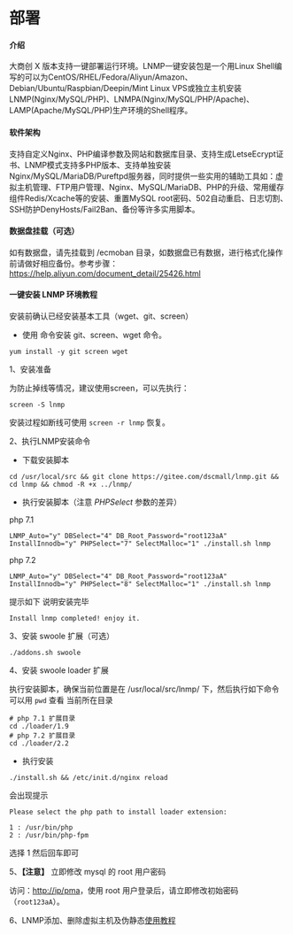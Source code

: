 # 部署

#### 介绍

大商创 X 版本支持一键部署运行环境。LNMP一键安装包是一个用Linux Shell编写的可以为CentOS/RHEL/Fedora/Aliyun/Amazon、Debian/Ubuntu/Raspbian/Deepin/Mint Linux VPS或独立主机安装LNMP(Nginx/MySQL/PHP)、LNMPA(Nginx/MySQL/PHP/Apache)、LAMP(Apache/MySQL/PHP)生产环境的Shell程序。

#### 软件架构

支持自定义Nginx、PHP编译参数及网站和数据库目录、支持生成LetseEcrypt证书、LNMP模式支持多PHP版本、支持单独安装Nginx/MySQL/MariaDB/Pureftpd服务器，同时提供一些实用的辅助工具如：虚拟主机管理、FTP用户管理、Nginx、MySQL/MariaDB、PHP的升级、常用缓存组件Redis/Xcache等的安装、重置MySQL root密码、502自动重启、日志切割、SSH防护DenyHosts/Fail2Ban、备份等许多实用脚本。

#### 数据盘挂载（可选）

如有数据盘，请先挂载到 /ecmoban 目录，如数据盘已有数据，进行格式化操作前请做好相应备份。参考步骤：https://help.aliyun.com/document_detail/25426.html

#### 一键安装 LNMP 环境教程

安装前确认已经安装基本工具（wget、git、screen）

- 使用  命令安装 git、screen、wget 命令。 

```
yum install -y git screen wget
```

1、安装准备

为防止掉线等情况，建议使用screen，可以先执行：

```
screen -S lnmp
```

安装过程如断线可使用 `screen -r lnmp` 恢复。

2、执行LNMP安装命令

- 下载安装脚本

```
cd /usr/local/src && git clone https://gitee.com/dscmall/lnmp.git && cd lnmp && chmod -R +x ../lnmp/
```

- 执行安装脚本（注意 *PHPSelect* 参数的差异）

php 7.1

```
LNMP_Auto="y" DBSelect="4" DB_Root_Password="root123aA" InstallInnodb="y" PHPSelect="7" SelectMalloc="1" ./install.sh lnmp
```

php 7.2

```
LNMP_Auto="y" DBSelect="4" DB_Root_Password="root123aA" InstallInnodb="y" PHPSelect="8" SelectMalloc="1" ./install.sh lnmp
```

提示如下 说明安装完毕 

```
Install lnmp completed! enjoy it.
```

3、安装 swoole 扩展（可选）

```
./addons.sh swoole
```

4、安装 swoole loader 扩展

执行安装脚本，确保当前位置是在 /usr/local/src/lnmp/ 下，然后执行如下命令 可以用 `pwd` 查看 当前所在目录

```
# php 7.1 扩展目录
cd ./loader/1.9 
# php 7.2 扩展目录
cd ./loader/2.2 
```

- 执行安装

```
./install.sh && /etc/init.d/nginx reload
```

会出现提示

```
Please select the php path to install loader extension:

1 : /usr/bin/php
2 : /usr/bin/php-fpm
```

选择 1 然后回车即可 

5、**【注意】** 立即修改 mysql 的 root 用户密码

访问：[http://ip/pma](http://ip/pma)，使用 root 用户登录后，请立即修改初始密码（`root123aA`）。

6、LNMP添加、删除虚拟主机及伪静态[使用教程](https://lnmp.org/faq/lnmp-vhost-add-howto.html)
